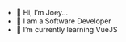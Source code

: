 - 👋 Hi, I’m Joey... 
- 👀 I am a Software Developer
- 🌱 I’m currently learning VueJS


<!---
djjoey80/djjoey80 is a ✨ special ✨ repository because its `README.md` (this file) appears on your GitHub profile.
You can click the Preview link to take a look at your changes.
--->
